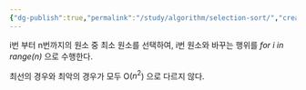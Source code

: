 ```yaml
---
{"dg-publish":true,"permalink":"/study/algorithm/selection-sort/","created":"2023-12-04T23:03:48.000+09:00","updated":"2025-01-14T15:33:43.000+09:00"}
---
```


i번 부터 n번까지의 원소 중 최소 원소를 선택하여, i번 원소와 바꾸는 행위를 *for i in range(n)* 으로 수행한다.

최선의 경우와 최악의 경우가 모두 O($n^2$) 으로 다르지 않다.